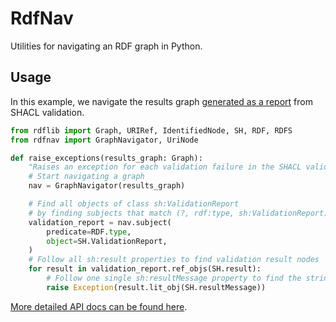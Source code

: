 # RdfNav

Utilities for navigating an RDF graph in Python.

## Usage

In this example, we navigate the results graph [generated as a report](https://www.w3.org/TR/shacl/#validation-report) from SHACL validation.

```python
from rdflib import Graph, URIRef, IdentifiedNode, SH, RDF, RDFS
from rdfnav import GraphNavigator, UriNode

def raise_exceptions(results_graph: Graph):
    "Raises an exception for each validation failure in the SHACL validation report"
    # Start navigating a graph
    nav = GraphNavigator(results_graph)

    # Find all objects of class sh:ValidationReport
    # by finding subjects that match (?, rdf:type, sh:ValidationReport) 
    validation_report = nav.subject(
        predicate=RDF.type,
        object=SH.ValidationReport,
    )
    # Follow all sh:result properties to find validation result nodes
    for result in validation_report.ref_objs(SH.result):
        # Follow one single sh:resultMessage property to find the string message for this result
        raise Exception(result.lit_obj(SH.resultMessage))

```

[More detailed API docs can be found here](docs/api.md).
